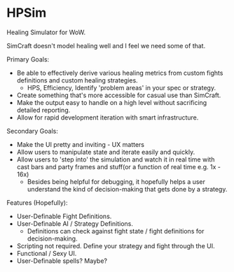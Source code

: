 # HPSim

Healing Simulator for WoW.

SimCraft doesn't model healing well and I feel we need some of that.

Primary Goals:
- Be able to effectively derive various healing metrics from custom fights definitions and custom healing strategies.
  - HPS, Efficiency, Identify 'problem areas' in your spec or strategy.
- Create something that's more accessible for casual use than SimCraft.
- Make the output easy to handle on a high level without sacrificing detailed reporting.
- Allow for rapid development iteration with smart infrastructure.

Secondary Goals:
- Make the UI pretty and inviting - UX matters
- Allow users to manipulate state and iterate easily and quickly.
- Allow users to 'step into' the simulation and watch it in real time with cast bars and party frames and stuff(or a function of real time e.g. 1x - 16x)
  - Besides being helpful for debugging, it hopefully helps a user understand the kind of decision-making that gets done by a strategy.

Features (Hopefully):
- User-Definable Fight Definitions.
- User-Definable AI / Strategy Definitions.
  - Definitions can check against fight state / fight definitions for decision-making.
- Scripting not required.  Define your strategy and fight through the UI.
- Functional / Sexy UI.
- User-Definable spells?  Maybe?

